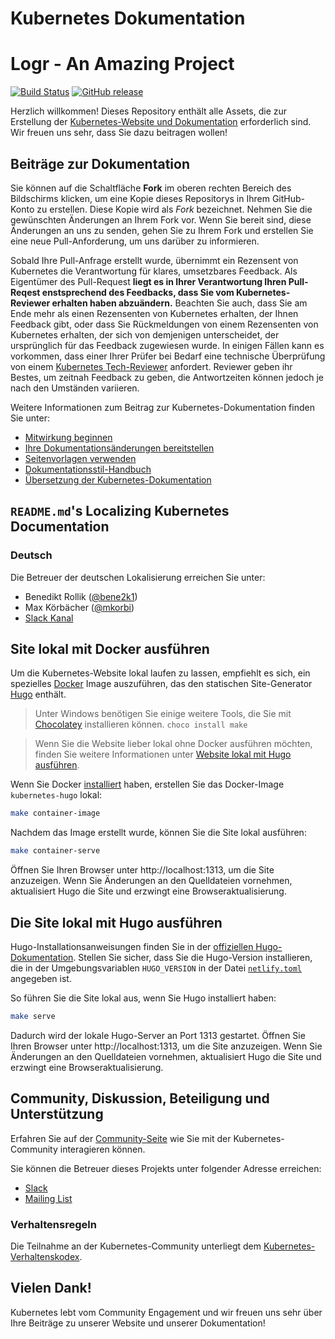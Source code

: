 
# Kubernetes Dokumentation
# Logr - An Amazing Project
[![Build Status](https://api.travis-ci.org/kubernetes/website.svg?branch=master)](https://travis-ci.org/kubernetes/website)
[![GitHub release](https://img.shields.io/github/release/kubernetes/website.svg)](https://github.com/kubernetes/website/releases/latest)

Herzlich willkommen! Dieses Repository enthält alle Assets, die zur Erstellung der [Kubernetes-Website und Dokumentation](https://kubernetes.io/) erforderlich sind. Wir freuen uns sehr, dass Sie dazu beitragen wollen!

## Beiträge zur Dokumentation

Sie können auf die Schaltfläche **Fork** im oberen rechten Bereich des Bildschirms klicken, um eine Kopie dieses Repositorys in Ihrem GitHub-Konto zu erstellen. Diese Kopie wird als *Fork* bezeichnet. Nehmen Sie die gewünschten Änderungen an Ihrem Fork vor. Wenn Sie bereit sind, diese Änderungen an uns zu senden, gehen Sie zu Ihrem Fork und erstellen Sie eine neue Pull-Anforderung, um uns darüber zu informieren.

Sobald Ihre Pull-Anfrage erstellt wurde, übernimmt ein Rezensent von Kubernetes die Verantwortung für klares, umsetzbares Feedback. Als Eigentümer des Pull-Request **liegt es in Ihrer Verantwortung Ihren Pull-Reqest enstsprechend des Feedbacks, dass Sie vom Kubernetes-Reviewer erhalten haben abzuändern.** Beachten Sie auch, dass Sie am Ende mehr als einen Rezensenten von Kubernetes erhalten, der Ihnen Feedback gibt, oder dass Sie Rückmeldungen von einem Rezensenten von Kubernetes erhalten, der sich von demjenigen unterscheidet, der ursprünglich für das Feedback zugewiesen wurde. In einigen Fällen kann es vorkommen, dass einer Ihrer Prüfer bei Bedarf eine technische Überprüfung von einem [Kubernetes Tech-Reviewer](https://github.com/kubernetes/website/wiki/tech-reviewers) anfordert. Reviewer geben ihr Bestes, um zeitnah Feedback zu geben, die Antwortzeiten können jedoch je nach den Umständen variieren.

Weitere Informationen zum Beitrag zur Kubernetes-Dokumentation finden Sie unter:

* [Mitwirkung beginnen](https://kubernetes.io/docs/contribute/start/)
* [Ihre Dokumentationsänderungen bereitstellen](http://kubernetes.io/docs/contribute/intermediate#view-your-changes-locally)
* [Seitenvorlagen verwenden](http://kubernetes.io/docs/contribute/style/page-content-types/)
* [Dokumentationsstil-Handbuch](http://kubernetes.io/docs/contribute/style/style-guide/)
* [Übersetzung der Kubernetes-Dokumentation](https://kubernetes.io/docs/contribute/localization/)

## `README.md`'s Localizing Kubernetes Documentation

### Deutsch
Die Betreuer der deutschen Lokalisierung erreichen Sie unter:

* Benedikt Rollik ([@bene2k1](https://github.com/bene2k1))
* Max Körbächer ([@mkorbi](https://github.com/mkorbi))
* [Slack Kanal](https://kubernetes.slack.com/messages/kubernetes-docs-de)

## Site lokal mit Docker ausführen

Um die Kubernetes-Website lokal laufen zu lassen, empfiehlt es sich, ein spezielles [Docker](https://docker.com) Image auszuführen, das den statischen Site-Generator [Hugo](https://gohugo.io) enthält.

> Unter Windows benötigen Sie einige weitere Tools, die Sie mit [Chocolatey](https://chocolatey.org) installieren können.
`choco install make`

> Wenn Sie die Website lieber lokal ohne Docker ausführen möchten, finden Sie weitere Informationen unter [Website lokal mit Hugo ausführen](#Die-Site-lokal-mit-Hugo-ausführen).

Wenn Sie Docker [installiert](https://www.docker.com/get-started) haben, erstellen Sie das Docker-Image `kubernetes-hugo` lokal:

```bash
make container-image
```

Nachdem das Image erstellt wurde, können Sie die Site lokal ausführen:

```bash
make container-serve
```

Öffnen Sie Ihren Browser unter http://localhost:1313, um die Site anzuzeigen. Wenn Sie Änderungen an den Quelldateien vornehmen, aktualisiert Hugo die Site und erzwingt eine Browseraktualisierung.

## Die Site lokal mit Hugo ausführen

Hugo-Installationsanweisungen finden Sie in der [offiziellen Hugo-Dokumentation](https://gohugo.io/getting-started/installing/). Stellen Sie sicher, dass Sie die Hugo-Version installieren, die in der Umgebungsvariablen `HUGO_VERSION` in der Datei [`netlify.toml`](netlify.toml#L9) angegeben ist.

So führen Sie die Site lokal aus, wenn Sie Hugo installiert haben:

```bash
make serve
```

Dadurch wird der lokale Hugo-Server an Port 1313 gestartet. Öffnen Sie Ihren Browser unter http://localhost:1313, um die Site anzuzeigen. Wenn Sie Änderungen an den Quelldateien vornehmen, aktualisiert Hugo die Site und erzwingt eine Browseraktualisierung.

## Community, Diskussion, Beteiligung und Unterstützung

Erfahren Sie auf der [Community-Seite](http://kubernetes.io/community/) wie Sie mit der Kubernetes-Community interagieren können.

Sie können die Betreuer dieses Projekts unter folgender Adresse erreichen:

- [Slack](https://kubernetes.slack.com/messages/sig-docs)
- [Mailing List](https://groups.google.com/forum/#!forum/kubernetes-sig-docs)

### Verhaltensregeln

Die Teilnahme an der Kubernetes-Community unterliegt dem [Kubernetes-Verhaltenskodex](code-of-conduct.md).

## Vielen Dank!

Kubernetes lebt vom Community Engagement und wir freuen uns sehr über Ihre Beiträge zu unserer Website und unserer Dokumentation!
